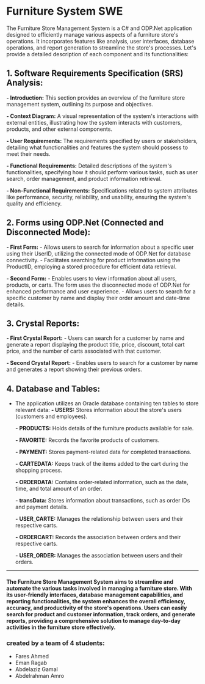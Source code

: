 # Furniture System SWE

The Furniture Store Management System is a C# and ODP.Net application designed to efficiently manage various aspects of a furniture store's operations. It incorporates features like analysis, user interfaces, database operations, and report generation to streamline the store's processes. Let's provide a detailed description of each component and its functionalities:

## 1. Software Requirements Specification (SRS) Analysis:
   **- Introduction:** This section provides an overview of the furniture store management system, outlining its purpose and objectives.
   
   **- Context Diagram:** A visual representation of the system's interactions with external entities, illustrating how the system interacts with customers, products, and other external components.
   
   **- User Requirements:** The requirements specified by users or stakeholders, detailing what functionalities and features the system should possess to meet their needs.
   
   **- Functional Requirements:** Detailed descriptions of the system's functionalities, specifying how it should perform various tasks, such as user search, order management, and product information retrieval.
   
   **- Non-Functional Requirements:** Specifications related to system attributes like performance, security, reliability, and usability, ensuring the system's quality and efficiency.

## 2. Forms using ODP.Net (Connected and Disconnected Mode):
   **- First Form:**
     - Allows users to search for information about a specific user using their UserID, utilizing the connected mode of ODP.Net for database connectivity.
     - Facilitates searching for product information using the ProductID, employing a stored procedure for efficient data retrieval.
     
   **- Second Form:**
     - Enables users to view information about all users, products, or carts. The form uses the disconnected mode of ODP.Net for enhanced performance and user experience.
     - Allows users to search for a specific customer by name and display their order amount and date-time details.

## 3. Crystal Reports:
   **- First Crystal Report:**
     - Users can search for a customer by name and generate a report displaying the product title, price, discount, total cart price, and the number of carts associated with that customer.
     
   **- Second Crystal Report:**
     - Enables users to search for a customer by name and generates a report showing their previous orders.

## 4. Database and Tables:
   - The application utilizes an Oracle database containing ten tables to store relevant data:
     **- USERS:** Stores information about the store's users (customers and employees).
     
     **- PRODUCTS:** Holds details of the furniture products available for sale.
     
     **- FAVORITE:** Records the favorite products of customers.
     
     **- PAYMENT:** Stores payment-related data for completed transactions.
     
     **- CARTEDATA:** Keeps track of the items added to the cart during the shopping process.
     
     **- ORDERDATA:** Contains order-related information, such as the date, time, and total amount of an order.
     
     **- transData:** Stores information about transactions, such as order IDs and payment details.
     
     **- USER_CARTE:** Manages the relationship between users and their respective carts.
     
     **- ORDERCART:** Records the association between orders and their respective carts.
     
     **- USER_ORDER:** Manages the association between users and their orders.
<hr>

#### The Furniture Store Management System aims to streamline and automate the various tasks involved in managing a furniture store. With its user-friendly interfaces, database management capabilities, and reporting functionalities, the system enhances the overall efficiency, accuracy, and productivity of the store's operations. Users can easily search for product and customer information, track orders, and generate reports, providing a comprehensive solution to manage day-to-day activities in the furniture store effectively.

### created by a team of 4 students: 
* Fares Ahmed
* Eman Ragab
* Abdelaziz Gamal
* Abdelrahman Amro
